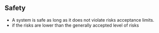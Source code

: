 ## Safety 
- A system is safe as long as it does not violate risks acceptance limits.
- if the risks are lower than the generally accepted level of risks 